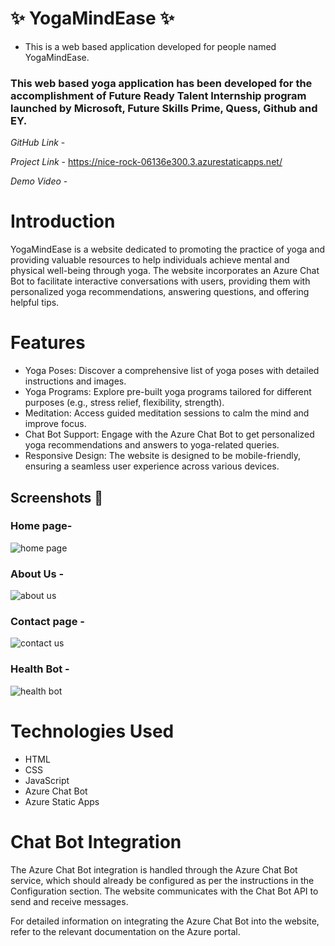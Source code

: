 # ✨ YogaMindEase  ✨

* This is a web based application developed for people named YogaMindEase.

### This web based yoga application has been developed for the accomplishment of Future Ready Talent Internship program launched by Microsoft, Future Skills Prime, Quess, Github and EY.

*GitHub Link* - 

*Project Link* -
https://nice-rock-06136e300.3.azurestaticapps.net/


*Demo Video* -  


# Introduction
YogaMindEase is a website dedicated to promoting the practice of yoga and providing valuable resources to help individuals achieve mental and physical well-being through yoga. The website incorporates an Azure Chat Bot to facilitate interactive conversations with users, providing them with personalized yoga recommendations, answering questions, and offering helpful tips.

# Features
- Yoga Poses: Discover a comprehensive list of yoga poses with detailed instructions and images.
- Yoga Programs: Explore pre-built yoga programs tailored for different purposes (e.g., stress relief, flexibility, strength).
- Meditation: Access guided meditation sessions to calm the mind and improve focus.
- Chat Bot Support: Engage with the Azure Chat Bot to get personalized yoga recommendations and answers to yoga-related queries.
- Responsive Design: The website is designed to be mobile-friendly, ensuring a seamless user experience across various devices.


## Screenshots 📸
### Home page-
![home page](https://github.com/20a31a04u4/yogamindease/assets/113761483/eb8518cc-83d2-4939-b478-1033f60b5d08)
  



### About Us -





![about us](https://github.com/20a31a04u4/yogamindease/assets/113761483/a8ab1a92-9e10-4324-9332-dca6fc192adb)

### Contact page -




![contact us](https://github.com/20a31a04u4/yogamindease/assets/113761483/d2716ae5-0fa7-4015-91af-564cfb68e42a)


### Health Bot -


![health bot](https://github.com/20a31a04u4/yogamindease/assets/113761483/445fbf9f-f0e5-4d47-886c-d2298bcea179)




# Technologies Used
- HTML
- CSS
- JavaScript
- Azure Chat Bot
- Azure Static Apps

# Chat Bot Integration
The Azure Chat Bot integration is handled through the Azure Chat Bot service, which should already be configured as per the instructions in the Configuration section. The website communicates with the Chat Bot API to send and receive messages.

For detailed information on integrating the Azure Chat Bot into the website, refer to the relevant documentation on the Azure portal.
